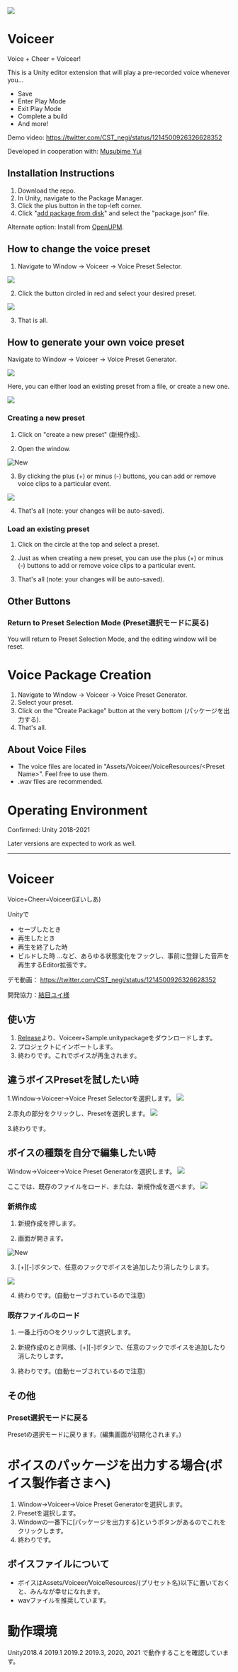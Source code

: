 ![](https://user-images.githubusercontent.com/31283418/72233590-93c62d00-360b-11ea-91c4-f81e59e6f610.png)
# Voiceer
Voice + Cheer = Voiceer!

This is a Unity editor extension that will play a pre-recorded voice whenever you...
* Save
* Enter Play Mode
* Exit Play Mode
* Complete a build
* And more!

Demo video:
https://twitter.com/CST_negi/status/1214500926326628352

Developed in cooperation with: [Musubime Yui](https://twitter.com/musubimeyui)

## Installation Instructions
1. Download the repo.
1. In Unity, navigate to the Package Manager.
2. Click the plus button in the top-left corner.
3. Click "[add package from disk](https://docs.unity3d.com/Manual/upm-ui-local.html)" and select the "package.json" file.

Alternate option: Install from [OpenUPM](https://openupm.com/packages/com.negipoyoc.voiceer/).

## How to change the voice preset
1. Navigate to Window -> Voiceer -> Voice Preset Selector.

![](https://user-images.githubusercontent.com/31283418/72231862-08e03500-3601-11ea-9a1b-f9eadd6d99a7.png)

2. Click the button circled in red and select your desired preset.

![](https://user-images.githubusercontent.com/31283418/72231936-7ee49c00-3601-11ea-9c0b-b7da798ce87d.png)

3. That is all.

## How to generate your own voice preset
Navigate to Window -> Voiceer -> Voice Preset Generator.

![](https://user-images.githubusercontent.com/31283418/72231861-08479e80-3601-11ea-80f7-62ec8d60b182.png)

Here, you can either load an existing preset from a file, or create a new one.

![](https://user-images.githubusercontent.com/31283418/72231859-08479e80-3601-11ea-916c-b9ea6f917a88.png)

### Creating a new preset
1. Click on "create a new preset" (新規作成).

2. Open the window.

![New](https://user-images.githubusercontent.com/31283418/72231860-08479e80-3601-11ea-84d3-d92deb58e24e.png)

3. By clicking the plus (+) or minus (-) buttons, you can add or remove voice clips to a particular event.

![](https://user-images.githubusercontent.com/31283418/72231986-bd7a5680-3601-11ea-8f46-fec58664c17f.png)

4. That's all (note: your changes will be auto-saved).

### Load an existing preset
1. Click on the circle at the top and select a preset.

2. Just as when creating a new preset, you can use the plus (+) or minus (-) buttons to add or remove voice clips to a particular event.

3. That's all (note: your changes will be auto-saved).

## Other Buttons
### Return to Preset Selection Mode (Preset選択モードに戻る)
You will return to Preset Selection Mode, and the editing window will be reset.

# Voice Package Creation
1. Navigate to Window -> Voiceer -> Voice Preset Generator.
2. Select your preset.
3. Click on the "Create Package" button at the very bottom (パッケージを出力する).
4. That's all.

## About Voice Files
* The voice files are located in "Assets/Voiceer/VoiceResources/\<Preset Name\>". Feel free to use them.
* .wav files are recommended.

# Operating Environment
Confirmed: Unity 2018-2021

Later versions are expected to work as well.

-----------------------------------

# Voiceer
Voice+Cheer=Voiceer(ぼいしあ)

Unityで
* セーブしたとき
* 再生したとき
* 再生を終了した時
* ビルドした時
…など、あらゆる状態変化をフックし、事前に登録した音声を再生するEditor拡張です。

デモ動画：
https://twitter.com/CST_negi/status/1214500926326628352

開発協力：[結目ユイ様](https://twitter.com/musubimeyui)

## 使い方
1. [Release](https://github.com/negipoyoc/Voiceer/releases)より、Voiceer+Sample.unitypackageをダウンロードします。
2. プロジェクトにインポートします。
3. 終わりです。これでボイスが再生されます。

## 違うボイスPresetを試したい時
1.Window->Voiceer->Voice Preset Selectorを選択します。
![](https://user-images.githubusercontent.com/31283418/72231862-08e03500-3601-11ea-9a1b-f9eadd6d99a7.png)

2.赤丸の部分をクリックし、Presetを選択します。
![](https://user-images.githubusercontent.com/31283418/72231936-7ee49c00-3601-11ea-9c0b-b7da798ce87d.png)

3.終わりです。

## ボイスの種類を自分で編集したい時
Window->Voiceer->Voice Preset Generatorを選択します。
![](https://user-images.githubusercontent.com/31283418/72231861-08479e80-3601-11ea-80f7-62ec8d60b182.png)

ここでは、既存のファイルをロード、または、新規作成を選べます。
![](https://user-images.githubusercontent.com/31283418/72231859-08479e80-3601-11ea-916c-b9ea6f917a88.png)

### 新規作成
1. 新規作成を押します。

2. 画面が開きます。

![New](https://user-images.githubusercontent.com/31283418/72231860-08479e80-3601-11ea-84d3-d92deb58e24e.png)

3. [+][-]ボタンで、任意のフックでボイスを追加したり消したりします。

![](https://user-images.githubusercontent.com/31283418/72231986-bd7a5680-3601-11ea-8f46-fec58664c17f.png)

4. 終わりです。(自動セーブされているので注意)

### 既存ファイルのロード
1. 一番上行の○をクリックして選択します。

2. 新規作成のとき同様、[+][-]ボタンで、任意のフックでボイスを追加したり消したりします。

3. 終わりです。(自動セーブされているので注意)

## その他
### Preset選択モードに戻る
Presetの選択モードに戻ります。(編集画面が初期化されます。)

# ボイスのパッケージを出力する場合(ボイス製作者さまへ)
1. Window->Voiceer->Voice Preset Generatorを選択します。
2. Presetを選択します。
3. Windowの一番下に[パッケージを出力する]というボタンがあるのでこれをクリックします。
4. 終わりです。

## ボイスファイルについて
* ボイスはAssets/Voiceer/VoiceResources/{プリセット名}以下に置いておくと、みんなが幸せになれます。
* wavファイルを推奨しています。

# 動作環境
Unity2018.4 2019.1 2019.2 2019.3, 2020, 2021
で動作することを確認しています。
